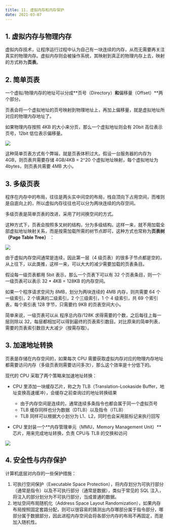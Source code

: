 ```yaml
---
title: 11. 虚拟内存和内存保护
date: 2021-03-07
---
```




## 1. 虚拟内存与物理内存

虚拟内存技术，让程序运行过程中认为自己有一块连续的内存，从而无需要再关注真实的物理内存。虚拟内存则会被操作系统，其映射到真正的物理内存上去，映射的方式称为**页表**。

## 2. 简单页表

一个虚拟/物理内存的地址可以分成**页号（Directory）**和**偏移量（Offset）**两个部分。

页表会将一个虚拟地址的页号映射到物理地址上，再加上偏移量，就是虚拟地址所对应的物理内存地址了。

如果物理内存按照 4KB 的大小来分页，那么一个虚拟地址则会有 20bit 高位表示页号，12bit 低位表示偏移量。

![](https://static001.geekbang.org/resource/image/22/0f/22bb79129f6363ac26be47b35748500f.jpeg)

这种简单页表方式有个弊端，就是页表体积过大。假设一台服务器的内存为 4GB，则页表共需要存储 4GB/4KB = 2^20 个虚拟地址映射，每个虚拟地址为 4bytes，则页表共需要 4MB 大小。

## 3. 多级页表

程序在内存中的布局，往往是两头实中间空的布局，栈自顶向下占用空间，而堆则是自底向上的，所以虚拟内存往往也可以分为两块连续的内存空间。

多级页表是简单页表的改进，采用了时间换空间的方式。

这种方式下，页表会按照多叉树的结构，分为多级结构。这样一来，就不用加载全部虚拟地址映射关系，而是按需加载所需的树节点即可，这种方式也常称为**页表树（Page Table Tree）** ：

![](https://static001.geekbang.org/resource/image/5b/4e/5ba17a3ecf3f9ce4a65546de480fcc4e.jpeg)

由于虚拟内存空间通常是连续，因此第一层（4 级页表）的很多子节点都是空的，从上往下，以此类推，这样一来，可以大大的减少需要加载的页表条目。

假设每一级页表都用 5bit 表示，那么一个页表下可以有 32 个页表条目，则一个一级页表可以表示 32 * 4KB = 128KB 的内存空间。

如果一个程序请求空间为 8MB，划分为两块连续的 4MB 内存，则共需要 64 个一级索引，2 个填满的二级索引，2 个三级索引，1 个 4 级索引，共 69 个索引表，每个索引表 128 字节，只需要约 9KB 的页表空间大小。

简单来说，一级页表可以从 程序总内存/128K 求得需要的个数，之后每往上每一层则除以 32，每层都相加可以得到最终的页表索引数目。对比原来的简单列表，需要的页表索引数目大大减少（按需存取）。

## 3. 加速地址转换

页表是存储在内存空间的，如果每次 CPU 需要获取虚拟内存对应的物理内存地址都需要访问内存（多级页表则需要访问多次），那么这个效率是十分低下的。

现代的 CPU 采取了两个策略来加速地址转换：

- CPU 里添加一块缓存芯片，称之为 TLB（Translation-Lookaside Buffer，地址变换高速缓冲），会缓存之前查询过的地址转换结果
  - 由于内存空间是连续的，通常连续多条指令也都会属于同一个虚拟页号
  - TLB 缓存同样也分为数据（DTLB）以及指令（ITLB）
  - TLB 同样可以根据大小划分为 L1、L2，同时也会采用脏标记来执行回写

- CPU 里封装一个**内存管理单元（MMU，Memory Management Unit）**芯片，用来完成地址转换，负责 CPU与 TLB 的交换和访问

![](https://static001.geekbang.org/resource/image/43/d9/432050446f68569a37c7699cccda75d9.jpeg)

## 4. 安全性与内存保护

计算机底层对内存的一些保护措施：

1. 可执行空间保护（Executable Space Protection），将内存划分为可执行部分（通常是指令）以及不可执行部分（通常是数据），类似于常见的 SQL 注入，将注入的部分划分为不可执行部分，当成普通的数据。
2. 地址空间布局随机化（Address Space Layout Randomization），如果内存布局按照固定套路分配，则可以很容易的猜测出内存哪部分属于指令部分，哪部分属于数据部分，因此进程内存空间会将各部分内存的布局不再固定，而是加入随机性。